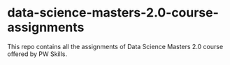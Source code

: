 # data-science-masters-2.0-course-assignments

This repo contains all the assignments of Data Science Masters 2.0 course offered by PW Skills.
